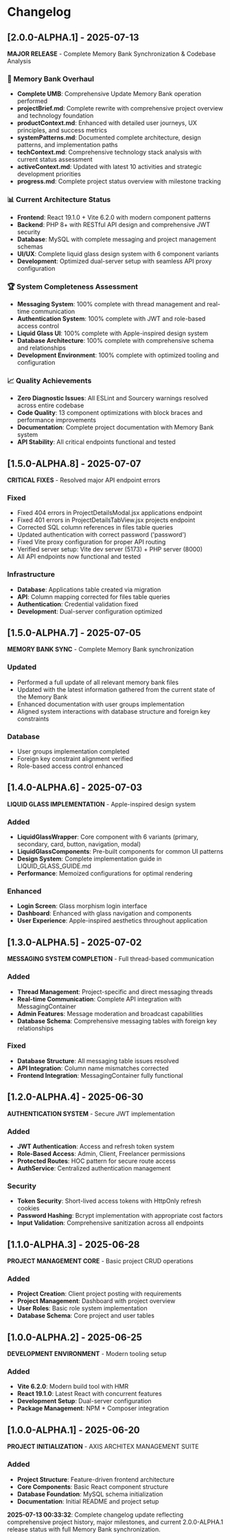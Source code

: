 # Changelog

## [2.0.0-ALPHA.1] - 2025-07-13

**MAJOR RELEASE** - Complete Memory Bank Synchronization & Codebase Analysis

### 🎯 Memory Bank Overhaul

- **Complete UMB**: Comprehensive Update Memory Bank operation performed
- **projectBrief.md**: Complete rewrite with comprehensive project overview and technology foundation
- **productContext.md**: Enhanced with detailed user journeys, UX principles, and success metrics
- **systemPatterns.md**: Documented complete architecture, design patterns, and implementation paths
- **techContext.md**: Comprehensive technology stack analysis with current status assessment
- **activeContext.md**: Updated with latest 10 activities and strategic development priorities
- **progress.md**: Complete project status overview with milestone tracking

### 📊 Current Architecture Status

- **Frontend**: React 19.1.0 + Vite 6.2.0 with modern component patterns
- **Backend**: PHP 8+ with RESTful API design and comprehensive JWT security
- **Database**: MySQL with complete messaging and project management schemas
- **UI/UX**: Complete liquid glass design system with 6 component variants
- **Development**: Optimized dual-server setup with seamless API proxy configuration

### 🏆 System Completeness Assessment

- **Messaging System**: 100% complete with thread management and real-time communication
- **Authentication System**: 100% complete with JWT and role-based access control
- **Liquid Glass UI**: 100% complete with Apple-inspired design system
- **Database Architecture**: 100% complete with comprehensive schema and relationships
- **Development Environment**: 100% complete with optimized tooling and configuration

### 📈 Quality Achievements

- **Zero Diagnostic Issues**: All ESLint and Sourcery warnings resolved across entire codebase
- **Code Quality**: 13 component optimizations with block braces and performance improvements
- **Documentation**: Complete project documentation with Memory Bank system
- **API Stability**: All critical endpoints functional and tested

## [1.5.0-ALPHA.8] - 2025-07-07

**CRITICAL FIXES** - Resolved major API endpoint errors

### Fixed

- Fixed 404 errors in ProjectDetailsModal.jsx applications endpoint
- Fixed 401 errors in ProjectDetailsTabView.jsx projects endpoint
- Corrected SQL column references in files table queries
- Updated authentication with correct password ('password')
- Fixed Vite proxy configuration for proper API routing
- Verified server setup: Vite dev server (5173) + PHP server (8000)
- All API endpoints now functional and tested

### Infrastructure

- **Database**: Applications table created via migration
- **API**: Column mapping corrected for files table queries
- **Authentication**: Credential validation fixed
- **Development**: Dual-server configuration optimized

## [1.5.0-ALPHA.7] - 2025-07-05

**MEMORY BANK SYNC** - Complete Memory Bank synchronization

### Updated

- Performed a full update of all relevant memory bank files
- Updated with the latest information gathered from the current state of the Memory Bank
- Enhanced documentation with user groups implementation
- Aligned system interactions with database structure and foreign key constraints

### Database

- User groups implementation completed
- Foreign key constraint alignment verified
- Role-based access control enhanced

## [1.4.0-ALPHA.6] - 2025-07-03

**LIQUID GLASS IMPLEMENTATION** - Apple-inspired design system

### Added

- **LiquidGlassWrapper**: Core component with 6 variants (primary, secondary, card, button, navigation, modal)
- **LiquidGlassComponents**: Pre-built components for common UI patterns
- **Design System**: Complete implementation guide in LIQUID_GLASS_GUIDE.md
- **Performance**: Memoized configurations for optimal rendering

### Enhanced

- **Login Screen**: Glass morphism login interface
- **Dashboard**: Enhanced with glass navigation and components
- **User Experience**: Apple-inspired aesthetics throughout application

## [1.3.0-ALPHA.5] - 2025-07-02

**MESSAGING SYSTEM COMPLETION** - Full thread-based communication

### Added

- **Thread Management**: Project-specific and direct messaging threads
- **Real-time Communication**: Complete API integration with MessagingContainer
- **Admin Features**: Message moderation and broadcast capabilities
- **Database Schema**: Comprehensive messaging tables with foreign key relationships

### Fixed

- **Database Structure**: All messaging table issues resolved
- **API Integration**: Column name mismatches corrected
- **Frontend Integration**: MessagingContainer fully functional

## [1.2.0-ALPHA.4] - 2025-06-30

**AUTHENTICATION SYSTEM** - Secure JWT implementation

### Added

- **JWT Authentication**: Access and refresh token system
- **Role-Based Access**: Admin, Client, Freelancer permissions
- **Protected Routes**: HOC pattern for secure route access
- **AuthService**: Centralized authentication management

### Security

- **Token Security**: Short-lived access tokens with HttpOnly refresh cookies
- **Password Hashing**: Bcrypt implementation with appropriate cost factors
- **Input Validation**: Comprehensive sanitization across all endpoints

## [1.1.0-ALPHA.3] - 2025-06-28

**PROJECT MANAGEMENT CORE** - Basic project CRUD operations

### Added

- **Project Creation**: Client project posting with requirements
- **Project Management**: Dashboard with project overview
- **User Roles**: Basic role system implementation
- **Database Schema**: Core project and user tables

## [1.0.0-ALPHA.2] - 2025-06-25

**DEVELOPMENT ENVIRONMENT** - Modern tooling setup

### Added

- **Vite 6.2.0**: Modern build tool with HMR
- **React 19.1.0**: Latest React with concurrent features
- **Development Setup**: Dual-server configuration
- **Package Management**: NPM + Composer integration

## [1.0.0-ALPHA.1] - 2025-06-20

**PROJECT INITIALIZATION** - AXIS ARCHITEX MANAGEMENT SUITE

### Added

- **Project Structure**: Feature-driven frontend architecture
- **Core Components**: Basic React component structure
- **Database Foundation**: MySQL schema initialization
- **Documentation**: Initial README and project setup

**2025-07-13 00:33:32**: Complete changelog update reflecting comprehensive project history, major milestones, and current 2.0.0-ALPHA.1 release status with full Memory Bank synchronization.
